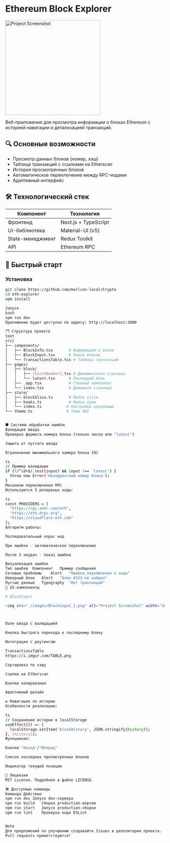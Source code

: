 # Ethereum Block Explorer

<img src="https://public.bnbstatic.com/image/pgc/202303/c2a49039dae49296f80d50220095fa90.jpg" alt="Project Screenshot" width="300"/>

Веб-приложение для просмотра информации о блоках Ethereum с историей навигации и детализацией транзакций.

## 🔍 Основные возможности

- Просмотр данных блоков (номер, хэш)
- Таблица транзакций с ссылками на Etherscan
- История просмотренных блоков
- Автоматическое переключение между RPC-нодами
- Адаптивный интерфейс

## 🛠 Технологический стек

| Компонент       | Технология           |
|----------------|----------------------|
| Фронтенд       | Next.js + TypeScript |
| UI-библиотека  | Material-UI (v5)     |
| State-менеджмент | Redux Toolkit       |
| API            | Ethereum RPC         |

## 🚀 Быстрый старт

### Установка
```bash
git clone https://github.com/merlion-local/Crypto
cd eth-explorer
npm install

Запуск
bash
npm run dev
Приложение будет доступно по адресу: http://localhost:3000

🗂 Структура проекта
text
src/
├── components/
│   ├── BlockInfo.tsx       # Информация о блоке
│   ├── BlockInput.tsx      # Поиск блоков
│   └── TransactionsTable.tsx # Таблица транзакций
├── pages/
│   ├── block/
│   │   ├── [blockNumber].tsx # Динамическая страница
│   │   └── latest.tsx      # Последний блок
│   ├── _app.tsx            # Главный компонент
│   └── index.tsx           # Домашняя страница
├── store/
│   ├── blockSlice.ts       # Redux slice
│   ├── hooks.ts            # Redux хуки
│   └── index.ts           # Настройка хранилища
└── theme.ts               # Тема MUI


🛡 Система обработки ошибок
Валидация ввода
Проверка формата номера блока (только числа или "latest")

Защита от пустого ввода

Ограничение минимального номера блока (0)

ts
// Пример валидации
if (!/^\d+$/.test(input) && input !== 'latest') {
  throw new Error('Некорректный номер блока');
}
Механизм переключения RPC
Используются 3 резервных ноды:

ts
const PROVIDERS = [
  "https://rpc.ankr.com/eth",
  "https://eth.drpc.org",
  "https://cloudflare-eth.com"
];
Алгоритм работы:

Последовательный опрос нод

При ошибке - автоматическое переключение

После 3 неудач - показ ошибки

Визуализация ошибок
Тип ошибки	Компонент	Пример сообщения
Сетевые проблемы	Alert	"Ошибка подключения к ноде"
Неверный блок	Alert	"Блок #123 не найден"
Пустые данные	Typography	"Нет транзакций"
🎨 UI-компоненты

# BlockInput

<img src="./images/Blockinput_1.png" alt="Project Screenshot" width="300"/>



Поле ввода с валидацией

Кнопка быстрого перехода к последнему блоку

Интеграция с роутингом

TransactionsTable
https://i.imgur.com/TABLE.png

Сортировка по хэшу

Ссылки на Etherscan

Кнопки копирования

Адаптивный дизайн

♻️ Навигация по истории
Особенности реализации:

ts
// Сохранение истории в localStorage
useEffect(() => {
  localStorage.setItem('blockHistory', JSON.stringify(history));
}, [history]);
Функционал:

Кнопки "Назад"/"Вперед"

Список последних просмотренных блоков

Индикатор текущей позиции

📜 Лицензия
MIT License. Подробнее в файле LICENSE.

🛠 Доступные команды
Команда	Действие
npm run dev	Запуск dev-сервера
npm run build	Сборка production-версии
npm run start	Запуск production-сборки
npm run lint	Проверка кода ESLint


Note
Для предложений по улучшению создавайте Issues в репозитории проекта.
Pull requests приветствуются!





